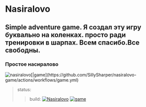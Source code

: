 # Nasiralovo

## Simple adventure game. Я создал эту игру буквально на коленках. просто ради тренировки в шарпах. Всем спасибо.Все свободны.

### Простое насиралово
![nasiralovo[|[game](https://github.com/SillySharper/nasiralovo-game/actions/workflows/game.yml/badge.svg)](https://github.com/SillySharper/nasiralovo-game/actions/workflows/game.yml)](https://aboutan.ru/wp-content/uploads/2020/05/1-45-480x480.jpg)

> status:
>> build:
[![Nasiralovo](https://github.com/SillySharper/nasiralovo-game/actions/workflows/Nasiralovo.yml/badge.svg)](https://github.com/SillySharper/nasiralovo-game/actions/workflows/Nasiralovo.yml)
[![game](https://github.com/SillySharper/nasiralovo-game/actions/workflows/game.yml/badge.svg)](https://github.com/SillySharper/nasiralovo-game/actions/workflows/game.yml)
    
